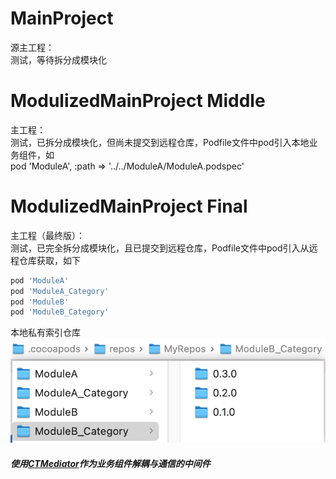 # MainProject
源主工程：  
测试，等待拆分成模块化    

# ModulizedMainProject Middle
主工程：   
测试，已拆分成模块化，但尚未提交到远程仓库，Podfile文件中pod引入本地业务组件，如   
pod 'ModuleA', :path => '../../ModuleA/ModuleA.podspec'

# ModulizedMainProject Final
主工程（最终版）：   
测试，已完全拆分成模块化，且已提交到远程仓库，Podfile文件中pod引入从远程仓库获取，如下    
```ruby
pod 'ModuleA'
pod 'ModuleA_Category'
pod 'ModuleB'
pod 'ModuleB_Category'
```
本地私有索引仓库
<img src='./images/Snipaste_local repo.png'/>

   
        
            
            
##### 使用[CTMediator](https://github.com/casatwy/CTMediator)作为业务组件解耦与通信的中间件